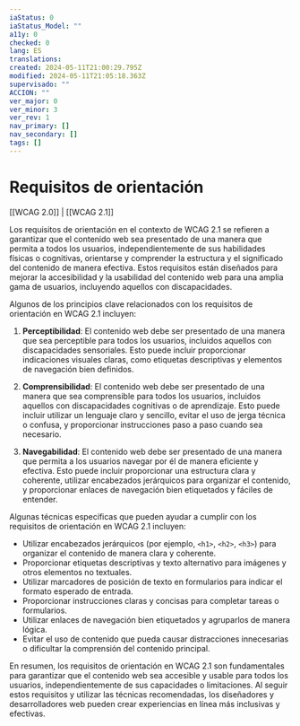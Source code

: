 ```yaml
---
iaStatus: 0
iaStatus_Model: ""
a11y: 0
checked: 0
lang: ES
translations: 
created: 2024-05-11T21:00:29.795Z
modified: 2024-05-11T21:05:18.363Z
supervisado: ""
ACCION: ""
ver_major: 0
ver_minor: 3
ver_rev: 1
nav_primary: []
nav_secondary: []
tags: []
---
```

# Requisitos de orientación

[[WCAG 2.0]] | [[WCAG 2.1]]

Los requisitos de orientación en el contexto de WCAG 2.1 se refieren a garantizar que el contenido web sea presentado de una manera que permita a todos los usuarios, independientemente de sus habilidades físicas o cognitivas, orientarse y comprender la estructura y el significado del contenido de manera efectiva. Estos requisitos están diseñados para mejorar la accesibilidad y la usabilidad del contenido web para una amplia gama de usuarios, incluyendo aquellos con discapacidades.

Algunos de los principios clave relacionados con los requisitos de orientación en WCAG 2.1 incluyen:

1. **Perceptibilidad**: El contenido web debe ser presentado de una manera que sea perceptible para todos los usuarios, incluidos aquellos con discapacidades sensoriales. Esto puede incluir proporcionar indicaciones visuales claras, como etiquetas descriptivas y elementos de navegación bien definidos.

2. **Comprensibilidad**: El contenido web debe ser presentado de una manera que sea comprensible para todos los usuarios, incluidos aquellos con discapacidades cognitivas o de aprendizaje. Esto puede incluir utilizar un lenguaje claro y sencillo, evitar el uso de jerga técnica o confusa, y proporcionar instrucciones paso a paso cuando sea necesario.

3. **Navegabilidad**: El contenido web debe ser presentado de una manera que permita a los usuarios navegar por él de manera eficiente y efectiva. Esto puede incluir proporcionar una estructura clara y coherente, utilizar encabezados jerárquicos para organizar el contenido, y proporcionar enlaces de navegación bien etiquetados y fáciles de entender.

Algunas técnicas específicas que pueden ayudar a cumplir con los requisitos de orientación en WCAG 2.1 incluyen:

- Utilizar encabezados jerárquicos (por ejemplo, `<h1>`, `<h2>`, `<h3>`) para organizar el contenido de manera clara y coherente.
- Proporcionar etiquetas descriptivas y texto alternativo para imágenes y otros elementos no textuales.
- Utilizar marcadores de posición de texto en formularios para indicar el formato esperado de entrada.
- Proporcionar instrucciones claras y concisas para completar tareas o formularios.
- Utilizar enlaces de navegación bien etiquetados y agruparlos de manera lógica.
- Evitar el uso de contenido que pueda causar distracciones innecesarias o dificultar la comprensión del contenido principal.

En resumen, los requisitos de orientación en WCAG 2.1 son fundamentales para garantizar que el contenido web sea accesible y usable para todos los usuarios, independientemente de sus capacidades o limitaciones. Al seguir estos requisitos y utilizar las técnicas recomendadas, los diseñadores y desarrolladores web pueden crear experiencias en línea más inclusivas y efectivas.